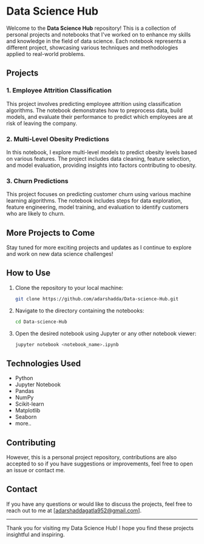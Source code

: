 # Data Science Hub

Welcome to the **Data Science Hub** repository! This is a collection of personal projects and notebooks that I've worked on to enhance my skills and knowledge in the field of data science. Each notebook represents a different project, showcasing various techniques and methodologies applied to real-world problems.

## Projects

### 1. Employee Attrition Classification
This project involves predicting employee attrition using classification algorithms. The notebook demonstrates how to preprocess data, build models, and evaluate their performance to predict which employees are at risk of leaving the company.

### 2. Multi-Level Obesity Predictions
In this notebook, I explore multi-level models to predict obesity levels based on various features. The project includes data cleaning, feature selection, and model evaluation, providing insights into factors contributing to obesity.

### 3. Churn Predictions
This project focuses on predicting customer churn using various machine learning algorithms. The notebook includes steps for data exploration, feature engineering, model training, and evaluation to identify customers who are likely to churn.

## More Projects to Come
Stay tuned for more exciting projects and updates as I continue to explore and work on new data science challenges!


## How to Use

1. Clone the repository to your local machine:
    ```bash
    git clone https://github.com/adarshadda/Data-science-Hub.git
    ```

2. Navigate to the directory containing the notebooks:
    ```bash
    cd Data-science-Hub
    ```

3. Open the desired notebook using Jupyter or any other notebook viewer:
    ```bash
    jupyter notebook <notebook_name>.ipynb
    ```

## Technologies Used

- Python
- Jupyter Notebook
- Pandas
- NumPy
- Scikit-learn
- Matplotlib
- Seaborn
- more..

## Contributing

However, this is a personal project repository, contributions are also accepted to so if you have suggestions or improvements, feel free to open an issue or contact me.

## Contact

If you have any questions or would like to discuss the projects, feel free to reach out to me at [adarshaddagatla952@gmail.com].

---

Thank you for visiting my Data Science Hub! I hope you find these projects insightful and inspiring.


